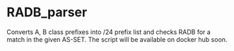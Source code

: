 # RADB_parser
Converts A, B class prefixes into /24 prefix list and checks RADB for a match in the given AS-SET. The script will be available on docker hub soon.    
